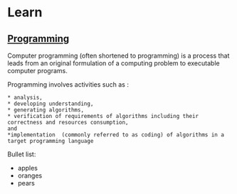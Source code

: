 # Learn

## [Programming](https://en.wikipedia.org/wiki/Computer_programming)

Computer programming (often shortened to programming) is a process that leads from an original formulation of a computing problem to executable computer programs.

Programming involves activities such as : 

	* analysis,
	* developing understanding, 
	* generating algorithms, 
	* verification of requirements of algorithms including their correctness and resources consumption, 
	and 
	*implementation  (commonly referred to as coding) of algorithms in a target programming language

Bullet list:

  * apples
  * oranges
  * pears	